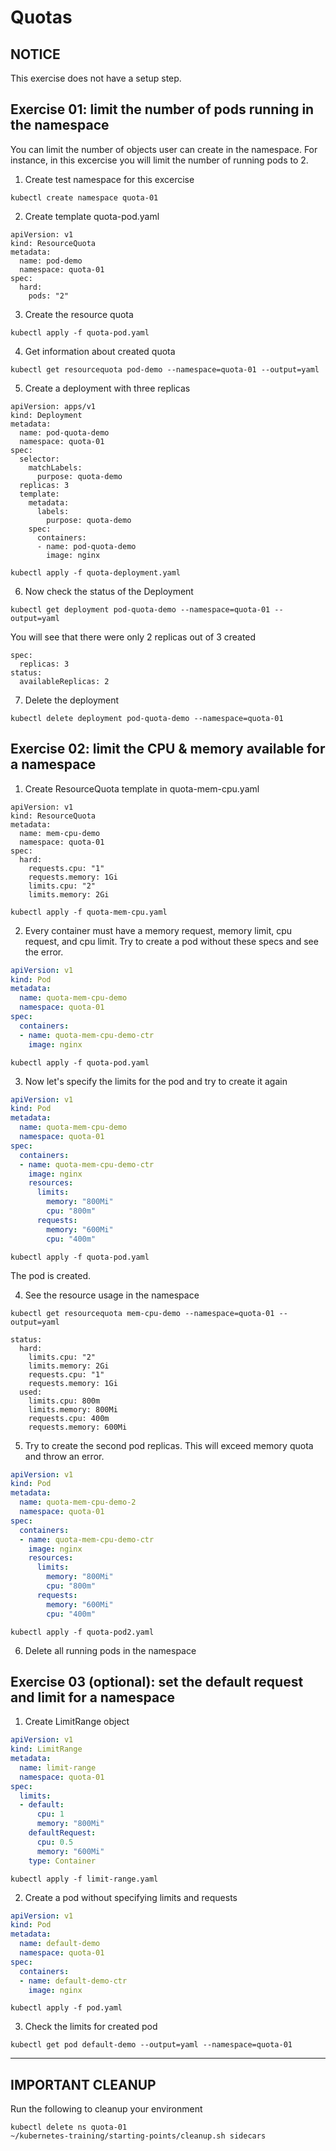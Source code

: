 # Quotas

## **NOTICE**
This exercise does not have a setup step.

## Exercise 01: limit the number of pods running in the namespace

You can limit the number of objects user can create in the namespace. For instance, in this excercise you will limit the number of running pods to 2.

1. Create test namespace for this excercise

```
kubectl create namespace quota-01
```

2. Create template quota-pod.yaml

```
apiVersion: v1
kind: ResourceQuota
metadata:
  name: pod-demo
  namespace: quota-01
spec:
  hard:
    pods: "2"
```

3. Create the resource quota

```
kubectl apply -f quota-pod.yaml
```

4. Get information about created quota

```
kubectl get resourcequota pod-demo --namespace=quota-01 --output=yaml
```

5. Create a deployment with three replicas

```
apiVersion: apps/v1
kind: Deployment
metadata:
  name: pod-quota-demo
  namespace: quota-01
spec:
  selector:
    matchLabels:
      purpose: quota-demo
  replicas: 3
  template:
    metadata:
      labels:
        purpose: quota-demo
    spec:
      containers:
      - name: pod-quota-demo
        image: nginx
```

```
kubectl apply -f quota-deployment.yaml
```

6. Now check the status of the Deployment

```
kubectl get deployment pod-quota-demo --namespace=quota-01 --output=yaml
```

You will see that there were only 2 replicas out of 3 created

```
spec:
  replicas: 3
status:
  availableReplicas: 2
```

7. Delete the deployment

```
kubectl delete deployment pod-quota-demo --namespace=quota-01
```

## Exercise 02: limit the CPU & memory available for a namespace

1. Create ResourceQuota template in quota-mem-cpu.yaml

```
apiVersion: v1
kind: ResourceQuota
metadata:
  name: mem-cpu-demo
  namespace: quota-01
spec:
  hard:
    requests.cpu: "1"
    requests.memory: 1Gi
    limits.cpu: "2"
    limits.memory: 2Gi
```

```
kubectl apply -f quota-mem-cpu.yaml
```
2. Every container must have a memory request, memory limit, cpu request, and cpu limit. Try to create a pod without these specs and see the error.

```file=quota-pod.yaml
apiVersion: v1
kind: Pod
metadata:
  name: quota-mem-cpu-demo
  namespace: quota-01
spec:
  containers:
  - name: quota-mem-cpu-demo-ctr
    image: nginx
```

```
kubectl apply -f quota-pod.yaml
```

3. Now let's specify the limits for the pod and try to create it again

```file=quota-pod.yaml
apiVersion: v1
kind: Pod
metadata:
  name: quota-mem-cpu-demo
  namespace: quota-01
spec:
  containers:
  - name: quota-mem-cpu-demo-ctr
    image: nginx
    resources:
      limits:
        memory: "800Mi"
        cpu: "800m"
      requests:
        memory: "600Mi"
        cpu: "400m"
```

```
kubectl apply -f quota-pod.yaml
```

The pod is created.

4. See the resource usage in the namespace

```
kubectl get resourcequota mem-cpu-demo --namespace=quota-01 --output=yaml

status:
  hard:
    limits.cpu: "2"
    limits.memory: 2Gi
    requests.cpu: "1"
    requests.memory: 1Gi
  used:
    limits.cpu: 800m
    limits.memory: 800Mi
    requests.cpu: 400m
    requests.memory: 600Mi
```

5. Try to create the second pod replicas. This will exceed memory quota and throw an error.

```file=quota-pod2.yaml
apiVersion: v1
kind: Pod
metadata:
  name: quota-mem-cpu-demo-2
  namespace: quota-01
spec:
  containers:
  - name: quota-mem-cpu-demo-ctr
    image: nginx
    resources:
      limits:
        memory: "800Mi"
        cpu: "800m"
      requests:
        memory: "600Mi"
        cpu: "400m"
```

```
kubectl apply -f quota-pod2.yaml
```

6. Delete all running pods in the namespace

## Exercise 03 (optional): set the default request and limit for a namespace

1. Create LimitRange object

```file=limit-range.yaml
apiVersion: v1
kind: LimitRange
metadata:
  name: limit-range
  namespace: quota-01
spec:
  limits:
  - default:
      cpu: 1
      memory: "800Mi"
    defaultRequest:
      cpu: 0.5
      memory: "600Mi"
    type: Container
```

```
kubectl apply -f limit-range.yaml
```

2. Create a pod without specifying limits and requests

```file=pod.yaml
apiVersion: v1
kind: Pod
metadata:
  name: default-demo
  namespace: quota-01
spec:
  containers:
  - name: default-demo-ctr
    image: nginx
```

```
kubectl apply -f pod.yaml
```

3. Check the limits for created pod

```
kubectl get pod default-demo --output=yaml --namespace=quota-01
```

---

## **IMPORTANT CLEANUP**
Run the following to cleanup your environment

```shell
kubectl delete ns quota-01
~/kubernetes-training/starting-points/cleanup.sh sidecars
```
